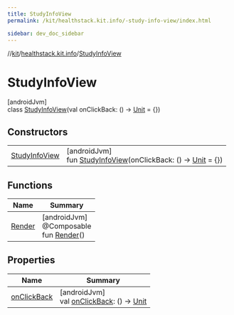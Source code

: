 ```yaml
---
title: StudyInfoView
permalink: /kit/healthstack.kit.info/-study-info-view/index.html

sidebar: dev_doc_sidebar
---
```

//[kit](../../../index.html)/[healthstack.kit.info](../index.html)/[StudyInfoView](index.html)



# StudyInfoView



[androidJvm]\
class [StudyInfoView](index.html)(val onClickBack: () -&gt; [Unit](https://kotlinlang.org/api/latest/jvm/stdlib/kotlin/-unit/index.html) = {})



## Constructors


| | |
|---|---|
| [StudyInfoView](-study-info-view.html) | [androidJvm]<br>fun [StudyInfoView](-study-info-view.html)(onClickBack: () -&gt; [Unit](https://kotlinlang.org/api/latest/jvm/stdlib/kotlin/-unit/index.html) = {}) |


## Functions


| Name | Summary |
|---|---|
| [Render](-render.html) | [androidJvm]<br>@Composable<br>fun [Render](-render.html)() |


## Properties


| Name | Summary |
|---|---|
| [onClickBack](on-click-back.html) | [androidJvm]<br>val [onClickBack](on-click-back.html): () -&gt; [Unit](https://kotlinlang.org/api/latest/jvm/stdlib/kotlin/-unit/index.html) |

